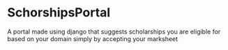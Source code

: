 # SchorshipsPortal
A portal made using django that suggests scholarships you are eligible for based on your domain simply by accepting your marksheet
